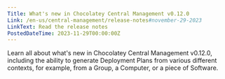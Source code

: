 ```yaml
---
Title: What's new in Chocolatey Central Management v0.12.0
Link: /en-us/central-management/release-notes#november-29-2023
LinkText: Read the release notes
PostedDateTime: 2023-11-29T00:00:00Z
---
```


Learn all about what's new in Chocolatey Central Management v0.12.0, including the ability to generate Deployment Plans from various different contexts, for example, from a Group, a Computer, or a piece of Software.